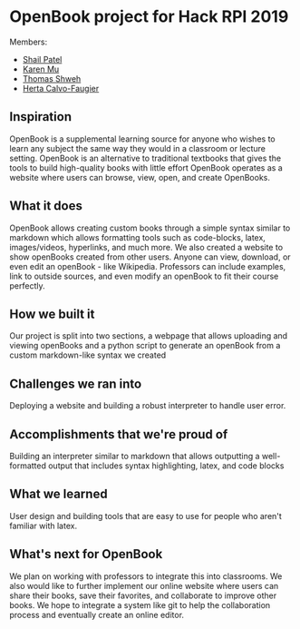 # OpenBook project for Hack RPI 2019
Members:
- [Shail Patel](https://github.com/shailpatels)
- [Karen Mu](https://github.com/KarenAMu)
- [Thomas Shweh](https://github.com/shwehtom89)
- [Herta Calvo-Faugier](https://github.com/hertacalvo)

## Inspiration
OpenBook is a supplemental learning source for anyone who wishes to learn any subject the same way they would in a classroom or lecture setting. OpenBook is an alternative to traditional textbooks that gives the tools to build high-quality books with little effort OpenBook operates as a website where users can browse, view, open, and create OpenBooks.
## What it does
OpenBook allows creating custom books through a simple syntax similar to markdown which allows formatting tools such as code-blocks, latex, images/videos, hyperlinks, and much more. We also created a website to show openBooks created from other users.  Anyone can view, download, or even edit an openBook - like Wikipedia. Professors can include examples, link to outside sources, and even modify an openBook to fit their course perfectly.

## How we built it
Our project is split into two sections, a webpage that allows uploading and viewing openBooks and a python script to generate an openBook from a custom markdown-like syntax we created

## Challenges we ran into
Deploying a website and building a robust interpreter to handle user error.

## Accomplishments that we're proud of
Building an interpreter similar to markdown that allows outputting a well-formatted output that includes syntax highlighting, latex, and code blocks

## What we learned
User design and building tools that are easy to use for people who aren't familiar with latex. 

## What's next for OpenBook
We plan on working with professors to integrate this into classrooms. We also would like to further implement our online website where users can share their books, save their favorites, and collaborate to improve other books.  We hope to integrate a system like git to help the collaboration process and eventually create an online editor.
